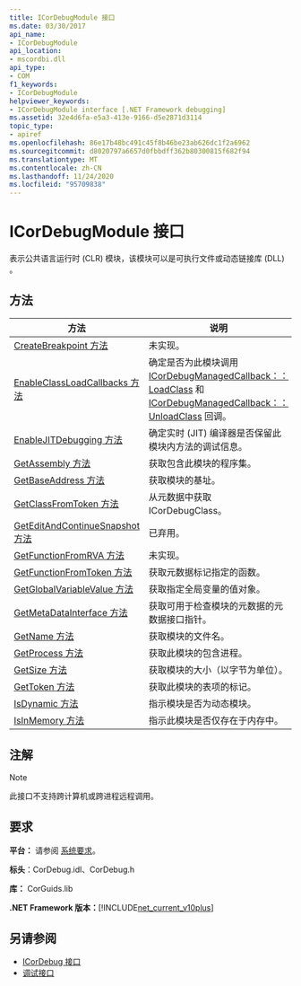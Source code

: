 ```yaml
---
title: ICorDebugModule 接口
ms.date: 03/30/2017
api_name:
- ICorDebugModule
api_location:
- mscordbi.dll
api_type:
- COM
f1_keywords:
- ICorDebugModule
helpviewer_keywords:
- ICorDebugModule interface [.NET Framework debugging]
ms.assetid: 32e4d6fa-e5a3-413e-9166-d5e2871d3114
topic_type:
- apiref
ms.openlocfilehash: 86e17b48bc491c45f8b46be23ab626dc1f2a6962
ms.sourcegitcommit: d8020797a6657d0fbbdff362b80300815f682f94
ms.translationtype: MT
ms.contentlocale: zh-CN
ms.lasthandoff: 11/24/2020
ms.locfileid: "95709838"
---
```

# <a name="icordebugmodule-interface"></a>ICorDebugModule 接口

表示公共语言运行时 (CLR) 模块，该模块可以是可执行文件或动态链接库 (DLL) 。  
  
## <a name="methods"></a>方法  
  
|方法|说明|  
|------------|-----------------|  
|[CreateBreakpoint 方法](icordebugmodule-createbreakpoint-method.md)|未实现。|  
|[EnableClassLoadCallbacks 方法](icordebugmodule-enableclassloadcallbacks-method.md)|确定是否为此模块调用 [ICorDebugManagedCallback：： LoadClass](icordebugmanagedcallback-loadclass-method.md) 和 [ICorDebugManagedCallback：： UnloadClass](icordebugmanagedcallback-unloadclass-method.md) 回调。|  
|[EnableJITDebugging 方法](icordebugmodule-enablejitdebugging-method.md)|确定实时 (JIT) 编译器是否保留此模块内方法的调试信息。|  
|[GetAssembly 方法](icordebugmodule-getassembly-method.md)|获取包含此模块的程序集。|  
|[GetBaseAddress 方法](icordebugmodule-getbaseaddress-method.md)|获取模块的基址。|  
|[GetClassFromToken 方法](icordebugmodule-getclassfromtoken-method.md)|从元数据中获取 ICorDebugClass。|  
|[GetEditAndContinueSnapshot 方法](icordebugmodule-geteditandcontinuesnapshot-method.md)|已弃用。|  
|[GetFunctionFromRVA 方法](icordebugmodule-getfunctionfromrva-method.md)|未实现。|  
|[GetFunctionFromToken 方法](icordebugmodule-getfunctionfromtoken-method.md)|获取元数据标记指定的函数。|  
|[GetGlobalVariableValue 方法](icordebugmodule-getglobalvariablevalue-method.md)|获取指定全局变量的值对象。|  
|[GetMetaDataInterface 方法](icordebugmodule-getmetadatainterface-method.md)|获取可用于检查模块的元数据的元数据接口指针。|  
|[GetName 方法](icordebugmodule-getname-method.md)|获取模块的文件名。|  
|[GetProcess 方法](icordebugmodule-getprocess-method.md)|获取此模块的包含进程。|  
|[GetSize 方法](icordebugmodule-getsize-method.md)|获取模块的大小（以字节为单位）。|  
|[GetToken 方法](icordebugmodule-gettoken-method.md)|获取此模块的表项的标记。|  
|[IsDynamic 方法](icordebugmodule-isdynamic-method.md)|指示模块是否为动态模块。|  
|[IsInMemory 方法](icordebugmodule-isinmemory-method.md)|指示此模块是否仅存在于内存中。|  
  
## <a name="remarks"></a>注解  
  
> [!NOTE]
> 此接口不支持跨计算机或跨进程远程调用。  
  
## <a name="requirements"></a>要求  

 **平台：** 请参阅 [系统要求](../../get-started/system-requirements.md)。  
  
 **标头**：CorDebug.idl、CorDebug.h  
  
 **库：** CorGuids.lib  
  
 **.NET Framework 版本：**[!INCLUDE[net_current_v10plus](../../../../includes/net-current-v10plus-md.md)]  
  
## <a name="see-also"></a>另请参阅

- [ICorDebug 接口](icordebug-interface.md)
- [调试接口](debugging-interfaces.md)
